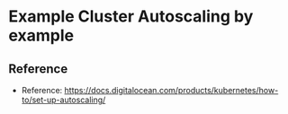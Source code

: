# Example Cluster Autoscaling by example 



## Reference  

  * Reference: https://docs.digitalocean.com/products/kubernetes/how-to/set-up-autoscaling/
